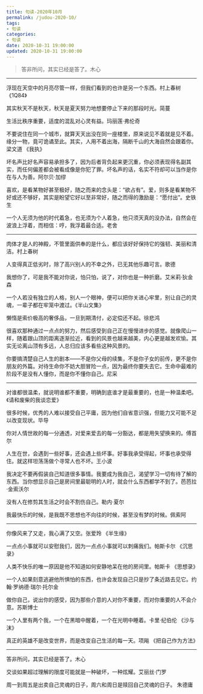```yaml
---
title: 句读-2020年10月
permalink: /judou-2020-10/
tags:
- 句读
categories:
- 句读
date: 2020-10-31 19:00:00
updated: 2020-10-31 19:00:00
---
```


> 答非所问，其实已经是答了。木心

---

浮现在天空中的月亮尽管一样，但我们看到的也许是另一个东西。村上春树 《1Q84》

其实秋天不是秋天，秋天是夏天努力地想要停止下来的那段时光。简蔓

<!-- more -->

生活比秩序重要，适度的混乱对心灵有益。玛丽莲·弗伦奇

不要说住在同一个城市，就算天天出没在同一座楼里，原来说见不着就是见不着。缘分一物，竟可诡谲至此。其实，人用不着出海，隔断千山的大海自然会跟着你。梁文道 《我执》

坏名声比好名声容易承担多了，因为后者背负起来更沉重，你必须表现得名副其实，而任何偏差都会被看成像是你犯了罪。坏名声的话，名实不符却可以当作是你在与人为善。阿尔贝·加缪

喜欢，是看某物好甚至极好，随之而来的念头是：“欲占有”。爱，则多是看某物不好或还不够好，其实是盼望它好以至非常好，随之而得的激励是：“愿付出”。史铁生

一个人无须为他的时代着急，也无须为个人着急，他只须天真的没办法，自然会在波浪上浮着，而相信：哼，我浮着最合适。老舍

---

肉体才是人的神殿，不管里面供奉的是什么，都应该好好保持它的强韧、美丽和清洁。村上春树

人变得真正低劣时，除了高兴别人的不幸之外，已无其他乐趣可言。歌德

我想你了，可是我不能对你说，怕只怕，说了，对你也是一种折磨。艾米莉·狄金森

一个人若没有独立的人格，别人一个眼神，便可以把你关进心牢里，别让自己的灵魂，一辈子都在牢笼中渡过。《半山文集》

懒惰是索价极高的奢侈品，一旦到期清付，必定偿还不起。徐悲鸿

很喜欢那种通过一点点的努力，然后感受到自己正在慢慢进步的感觉。就像爬山一样，随着跟山顶的距离逐渐拉近，看到的风景也越来越美，内心更是越发欢愉。其实无论离山顶有多远，人总归应该多看些这种风景的。

你要搞清楚自己人生的剧本——不是你父母的续集，不是你子女的前传，更不是你朋友的外篇。对待生命你不妨大胆冒险一点，因为最终你要失去它。生命中最难的阶段不是没有人懂你，而是你不懂你自己。尼采  

---

对谁都很温柔，就说明谁都不重要，明确到底谁才是最重要的，也是一种温柔吧。《请和废柴的我谈恋爱》

很多时候，优秀的人难以接受自己平庸，因为他们自省意识强，但能力又可能不足以改变现状。毕导

你对人情世故的每一分通透，对爱来爱去的每一分豁达，都是用失望换来的。傅首尔

人生在世，会遇到一些好事，还会遇上些坏事。好事我承受得起，坏事也承受得住。就这样坦荡荡做个寻常人也不坏。王小波

我决定不要再假装自己知道很多事情。我要成为我自己，渴望学习一切有待了解的东西。当你想显示自己是房间里最聪明的人时，就会什么东西都学不到了。芭芭拉·金索沃尔

没有人在修剪其生活之时会不割伤自己。勒内·夏尔

我最快乐的时候，是我既不思想也不向往的时候，甚至没有梦的时候。佩索阿

---

你像风来了又走，我心满了又空。张爱玲 《半生缘》

一点点小事就可以安慰我们，因为一点点小事就可以刺痛我们。帕斯卡尔 《沉思录》

人类不快乐的唯一原因是他不知道如何安静地呆在他的房间里。帕斯卡 《思想录》

一个人如果刻意逃避他所惧怕的东西，也许会发现自己只是抄了条近路去见它。约翰·罗纳德·瑞尔·托尔金

做你自己，说出你的感受，因为那些介意的人对你不重要，而对你重要的人不会介意。苏斯博士

一个人里有两个我，一个在黑暗中醒着，一个在光明中睡着。卡里·纪伯伦 《沙与沫》

真正的英雄不是改变世界，而是改变自己生活的每一天。项飚 《把自己作为方法》

---

答非所问，其实已经是答了。木心

交谈如果超过理解的限度可能就是一种破坏，一种炫耀。艾丽丝·门罗

周一到周五是出卖自己灵魂的日子，周六和周日是赎回自己灵魂的日子。 朱德庸